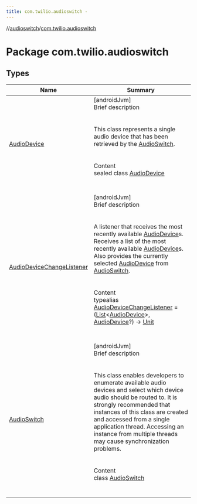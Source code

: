 ```yaml
---
title: com.twilio.audioswitch -
---
```

//[audioswitch](../index.md)/[com.twilio.audioswitch](index.md)



# Package com.twilio.audioswitch  


## Types  
  
|  Name|  Summary| 
|---|---|
| [AudioDevice](-audio-device/index.md)| [androidJvm]  <br>Brief description  <br><br><br>This class represents a single audio device that has been retrieved by the [AudioSwitch](-audio-switch/index.md).<br><br>  <br>Content  <br>sealed class [AudioDevice](-audio-device/index.md)  <br><br><br>
| [AudioDeviceChangeListener](index.md#com.twilio.audioswitch/AudioDeviceChangeListener///PointingToDeclaration/)| [androidJvm]  <br>Brief description  <br><br><br>A listener that receives the most recently available [AudioDevice](-audio-device/index.md)s. Receives a list of the most recently available [AudioDevice](-audio-device/index.md)s. Also provides the currently selected [AudioDevice](-audio-device/index.md) from [AudioSwitch](-audio-switch/index.md).<br><br>  <br>Content  <br>typealias [AudioDeviceChangeListener](index.md#com.twilio.audioswitch/AudioDeviceChangeListener///PointingToDeclaration/) = ([List](https://kotlinlang.org/api/latest/jvm/stdlib/kotlin.collections/-list/index.html)<[AudioDevice](-audio-device/index.md)>, [AudioDevice](-audio-device/index.md)?) -> [Unit](https://kotlinlang.org/api/latest/jvm/stdlib/kotlin/-unit/index.html)  <br><br><br>
| [AudioSwitch](-audio-switch/index.md)| [androidJvm]  <br>Brief description  <br><br><br>This class enables developers to enumerate available audio devices and select which device audio should be routed to. It is strongly recommended that instances of this class are created and accessed from a single application thread. Accessing an instance from multiple threads may cause synchronization problems.<br><br>  <br>Content  <br>class [AudioSwitch](-audio-switch/index.md)  <br><br><br>

